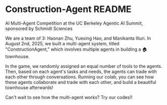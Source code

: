 # Construction-Agent README
AI Multi-Agent Competition at the UC Berkeley Agentic AI Summit, sponsored by Schmidt Sciences

We are a team of 3: Haonan Zhu, Yuexing Hao, and Manikanta Illuri. In August 2nd, 2025, we built a multi-agent system, titled "ConstructionAgent," which involves multiple agents in building a 🏠 townhouse. 

In the game, we randomly assigned an equal number of tools to the agents. Then, based on each agent's tasks and needs, the agents can trade with each other through conversations. Running our colab, you can see how these agents collaborate and trade with each other, and build a beautiful townhouse afterwards!

Can't wait to see how the multi-agent works? Try our codes!!
